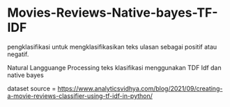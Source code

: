 # Movies-Reviews-Native-bayes-TF-IDF
pengklasifikasi untuk mengklasifikasikan teks ulasan sebagai positif atau negatif. 

Natural Langguange Processing teks klasifikasi menggunakan TDF Idf dan native bayes

dataset source = https://www.analyticsvidhya.com/blog/2021/09/creating-a-movie-reviews-classifier-using-tf-idf-in-python/
